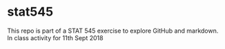 # stat545
This repo is part of a STAT 545 exercise to explore GitHub and markdown.
In class activity for 11th Sept 2018
